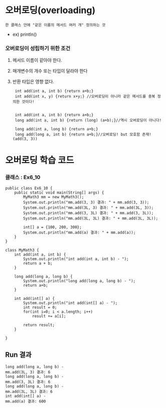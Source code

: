 # 오버로딩(overloading)

	한 클래스 안에 "같은 이름의 메서드 여러 개" 정의하는 것   
 * ex) println()
 
###  오버로딩이 성립하기 위한 조건

1. 메서드 이름이 같아야 한다.
2. 매개변수의 개수 또는 타입이 달라야 한다
3. 반환 타입은 영향 없다. 

		int add(int a, int b) {return a+b;} 
		int add(int x, y) {return x+y;} //오버로딩이 아니라 같은 메서드를 중복 정의한 것이다!


		int add(int a, int b) {return a+b;}
		long add(int a, int b) {return (long) (a+b);}//역시 오버로딩이 아니다!
		
		long add(int a, long b) {return a+b;}
		long add(long a, int b) {return a+b;}//오버로딩! but 모호함 존재! (add(3, 3))


# 오버로딩 학습 코드

### 클래스 : Ex6_10

	public class Ex6_10 {
		public static void main(String[] args) {
			MyMath3 mm = new MyMath3();
			System.out.println("mm.add(3, 3) 결과: " + mm.add(3, 3));
			System.out.println("mm.add(3L, 3) 결과: " + mm.add(3L, 3));
			System.out.println("mm.add(3, 3L) 결과: " + mm.add(3, 3L));
			System.out.println("mm.add(3L, 3L) 결과: " + mm.add(3L, 3L));
			
			int[] a = {100, 200, 300};
			System.out.println("mm.add(a) 결과: " + mm.add(a));
		}
	}
	
	class MyMath3 {
		int add(int a, int b) {
			System.out.println("int add(int a, int b) - ");
			return a + b;
		}
		
		long add(long a, long b) {
			System.out.println("long add(long a, long b) - ");
			return a+b;
		}
		
		int add(int[] a) {
			System.out.println("int add(int[] a) - ");
			int result = 0;
			for(int i=0; i < a.length; i++)
				result += a[i];
			
			return result;
		}
	
	}


## Run 결과

	long add(long a, long b) - 
	mm.add(3L, 3) 결과: 6
	long add(long a, long b) - 
	mm.add(3, 3L) 결과: 6
	long add(long a, long b) - 
	mm.add(3L, 3L) 결과: 6
	int add(int[] a) - 
	mm.add(a) 결과: 600
